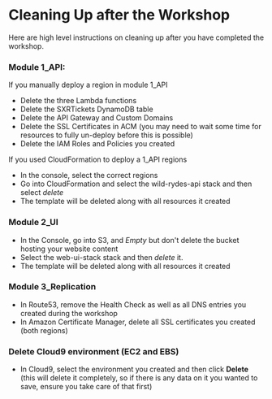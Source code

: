 # Cleaning Up after the Workshop

Here are high level instructions on cleaning up after you have completed the
workshop.

### Module 1_API:

If you manually deploy a region in module 1_API

- Delete the three Lambda functions
- Delete the SXRTickets DynamoDB table
- Delete the API Gateway and Custom Domains
- Delete the SSL Certificates in ACM (you may need to wait some time for resources
  to fully un-deploy before this is possible)
- Delete the IAM Roles and Policies you created

If you used CloudFormation to deploy a 1_API regions

- In the console, select the correct regions
- Go into CloudFormation and select the wild-rydes-api stack and then select *delete*
- The template will be deleted along with all resources it created

### Module 2_UI

- In the Console, go into S3, and *Empty* but don't delete the bucket hosting
  your website content
- Select the web-ui-stack stack and then *delete* it.
- The template will be deleted along with all resources it created

### Module 3_Replication

- In Route53, remove the Health Check as well as all DNS entries you created
  during the workshop
- In Amazon Certificate Manager, delete all SSL certificates you created (both regions)


### Delete Cloud9 environment (EC2 and EBS)

- In Cloud9, select the environment you created and then click **Delete** (this will delete
  it completely, so if there is any data on it you wanted to save, ensure you take
  care of that first)

